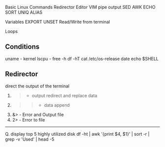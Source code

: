 Basic Linux Commands
Redirector
Editor VIM
pipe output
SED
AWK
ECHO
SORT
UNIQ
ALIAS

Variables
EXPORT
UNSET
Read/Write from terminal

Loops

Conditions
---------------

uname - kernel
lscpu - 
free -h
df -hT
cat /etc/os-release
date 
echo $SHELL

Redirector
-----------------
direct the output of the terminal

1. >  - output redirect and replace data
2. >> - data append
3. &> - Error and Output file 
4. 2> - Error to file

------------


Q. display top 5 highly utilized disk
df -ht | awk '{print $4, $1}' | sort -r | grep -v 'Used' | head -5 

